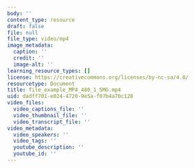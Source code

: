 ```yaml
---
body: ''
content_type: resource
draft: false
file: null
file_type: video/mp4
image_metadata:
  caption: ''
  credit: ''
  image-alt: ''
learning_resource_types: []
license: https://creativecommons.org/licenses/by-nc-sa/4.0/
resourcetype: Document
title: file_example_MP4_480_1_5MG.mp4
uid: dadff701-e024-4720-9e5a-f07b4a70c128
video_files:
  video_captions_file: ''
  video_thumbnail_file: ''
  video_transcript_file: ''
video_metadata:
  video_speakers: ''
  video_tags: ''
  youtube_description: ''
  youtube_id: ''
---
```

